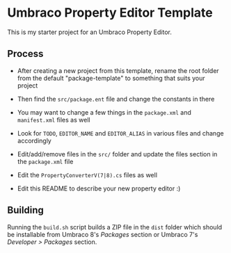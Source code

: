 # Umbraco Property Editor Template

This is my starter project for an Umbraco Property Editor.

## Process

- After creating a new project from this template, rename the root folder from the
default "package-template" to something that suits your project

- Then find the `src/package.ent` file and change the constants in there

- You may want to change a few things in the `package.xml` and `manifest.xml` files as well

- Look for `TODO`, `EDITOR_NAME` and `EDITOR_ALIAS` in various files and change accordingly

- Edit/add/remove files in the `src/` folder and update the files section in the
`package.xml` file

- Edit the `PropertyConverterV(7|8).cs` files as well

- Edit this README to describe your new property editor :)


## Building

Running the `build.sh` script builds a ZIP file in the `dist` folder which
should be installable from Umbraco 8's _Packages_ section or
Umbraco 7's _Developer > Packages_ section.


 
